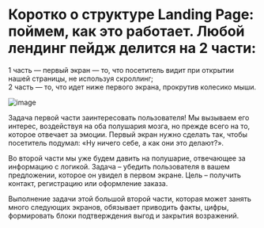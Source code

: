 <h1>Коротко о структуре Landing Page: поймем, как это работает. Любой лендинг пейдж делится на 2 части:</h1>

1 часть — первый экран — то, что посетитель видит при открытии нашей страницы, не используя скроллинг;<br>
2 часть — то, что идет ниже первого экрана, прокрутив колесико мыши.

![image](https://user-images.githubusercontent.com/85451607/120932892-52eb1e80-c700-11eb-9814-276644730e37.png)


Задача первой части заинтересовать пользователя! Мы вызываем его интерес, воздействуя на оба полушария мозга, но прежде всего на то, которое отвечает за эмоции. Первый экран нужно сделать так, чтобы посетитель подумал: «Ну ничего себе, а как они это делают?».

Во второй части мы уже будем давить на полушарие, отвечающее за информацию с логикой. Задача – убедить пользователя в вашем предложении, которое он увидел в первом экране. Цель – получить контакт, регистрацию или оформление заказа.

Выполнение задачи этой большой второй части, которая может занять много следующих экранов, обязывает приводить факты, цифры, формировать блоки подтверждения выгод и закрытия возражений.
